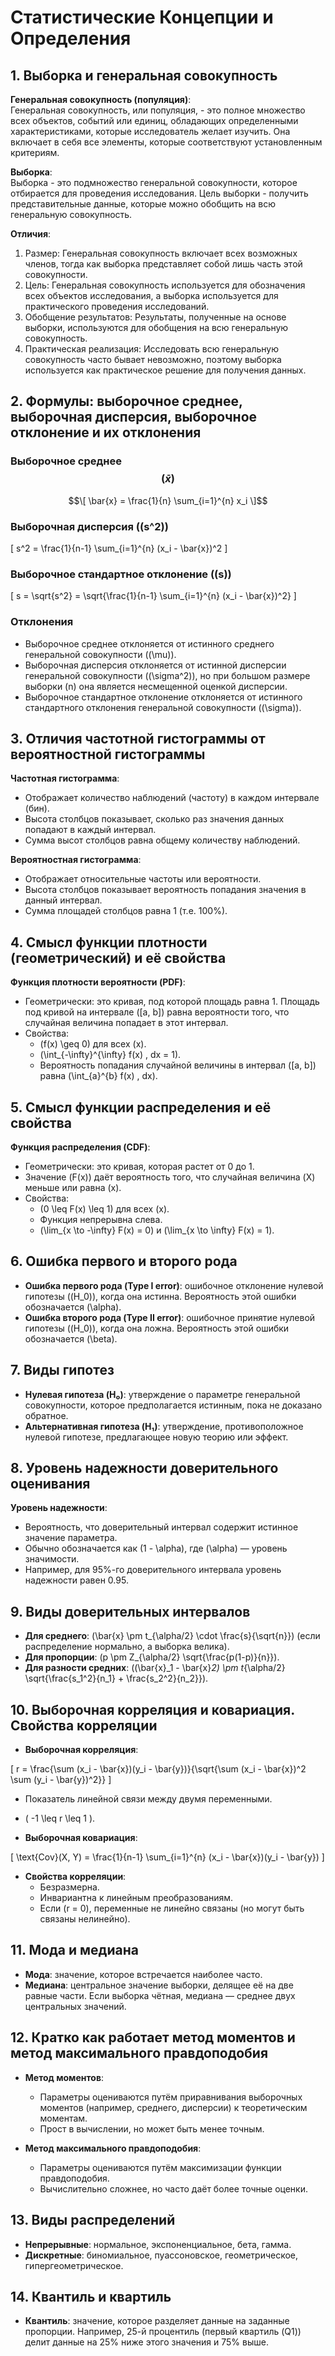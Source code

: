 # Статистические Концепции и Определения

## 1. Выборка и генеральная совокупность

**Генеральная совокупность (популяция)**:  
Генеральная совокупность, или популяция, - это полное множество всех объектов, событий или единиц, обладающих определенными характеристиками, которые исследователь желает изучить. Она включает в себя все элементы, которые соответствуют установленным критериям.

**Выборка**:  
Выборка - это подмножество генеральной совокупности, которое отбирается для проведения исследования. Цель выборки - получить представительные данные, которые можно обобщить на всю генеральную совокупность.

**Отличия**:  
1. Размер: Генеральная совокупность включает всех возможных членов, тогда как выборка представляет собой лишь часть этой совокупности.
2. Цель: Генеральная совокупность используется для обозначения всех объектов исследования, а выборка используется для практического проведения исследований.
3. Обобщение результатов: Результаты, полученные на основе выборки, используются для обобщения на всю генеральную совокупность.
4. Практическая реализация: Исследовать всю генеральную совокупность часто бывает невозможно, поэтому выборка используется как практическое решение для получения данных.

## 2. Формулы: выборочное среднее, выборочная дисперсия, выборочное отклонение и их отклонения

### Выборочное среднее $$(\bar{x})$$

$$\[
\bar{x} = \frac{1}{n} \sum_{i=1}^{n} x_i
\]$$

### Выборочная дисперсия (\(s^2\))

\[
s^2 = \frac{1}{n-1} \sum_{i=1}^{n} (x_i - \bar{x})^2
\]

### Выборочное стандартное отклонение (\(s\))

\[
s = \sqrt{s^2} = \sqrt{\frac{1}{n-1} \sum_{i=1}^{n} (x_i - \bar{x})^2}
\]

### Отклонения

- Выборочное среднее отклоняется от истинного среднего генеральной совокупности (\(\mu\)).
- Выборочная дисперсия отклоняется от истинной дисперсии генеральной совокупности (\(\sigma^2\)), но при большом размере выборки (n) она является несмещенной оценкой дисперсии.
- Выборочное стандартное отклонение отклоняется от истинного стандартного отклонения генеральной совокупности (\(\sigma\)).

## 3. Отличия частотной гистограммы от вероятностной гистограммы

**Частотная гистограмма**:
- Отображает количество наблюдений (частоту) в каждом интервале (бин).
- Высота столбцов показывает, сколько раз значения данных попадают в каждый интервал.
- Сумма высот столбцов равна общему количеству наблюдений.

**Вероятностная гистограмма**:
- Отображает относительные частоты или вероятности.
- Высота столбцов показывает вероятность попадания значения в данный интервал.
- Сумма площадей столбцов равна 1 (т.е. 100%).

## 4. Смысл функции плотности (геометрический) и её свойства

**Функция плотности вероятности (PDF)**:
- Геометрически: это кривая, под которой площадь равна 1. Площадь под кривой на интервале \([a, b]\) равна вероятности того, что случайная величина попадает в этот интервал.
- Свойства:
  - \(f(x) \geq 0\) для всех \(x\).
  - \(\int_{-\infty}^{\infty} f(x) \, dx = 1\).
  - Вероятность попадания случайной величины в интервал \([a, b]\) равна \(\int_{a}^{b} f(x) \, dx\).

## 5. Смысл функции распределения и её свойства

**Функция распределения (CDF)**:
- Геометрически: это кривая, которая растет от 0 до 1.
- Значение \(F(x)\) даёт вероятность того, что случайная величина \(X\) меньше или равна \(x\).
- Свойства:
  - \(0 \leq F(x) \leq 1\) для всех \(x\).
  - Функция непрерывна слева.
  - \(\lim_{x \to -\infty} F(x) = 0\) и \(\lim_{x \to \infty} F(x) = 1\).

## 6. Ошибка первого и второго рода

- **Ошибка первого рода (Type I error)**: ошибочное отклонение нулевой гипотезы (\(H_0\)), когда она истинна. Вероятность этой ошибки обозначается \(\alpha\).
- **Ошибка второго рода (Type II error)**: ошибочное принятие нулевой гипотезы (\(H_0\)), когда она ложна. Вероятность этой ошибки обозначается \(\beta\).

## 7. Виды гипотез

- **Нулевая гипотеза (H₀)**: утверждение о параметре генеральной совокупности, которое предполагается истинным, пока не доказано обратное.
- **Альтернативная гипотеза (H₁)**: утверждение, противоположное нулевой гипотезе, предлагающее новую теорию или эффект.

## 8. Уровень надежности доверительного оценивания

**Уровень надежности**:
- Вероятность, что доверительный интервал содержит истинное значение параметра.
- Обычно обозначается как \(1 - \alpha\), где \(\alpha\) — уровень значимости.
- Например, для 95%-го доверительного интервала уровень надежности равен 0.95.

## 9. Виды доверительных интервалов

- **Для среднего**: \(\bar{x} \pm t_{\alpha/2} \cdot \frac{s}{\sqrt{n}}\) (если распределение нормально, а выборка велика).
- **Для пропорции**: \(p \pm Z_{\alpha/2} \sqrt{\frac{p(1-p)}{n}}\).
- **Для разности средних**: \((\bar{x}_1 - \bar{x}_2) \pm t_{\alpha/2} \sqrt{\frac{s_1^2}{n_1} + \frac{s_2^2}{n_2}}\).

## 10. Выборочная корреляция и ковариация. Свойства корреляции

- **Выборочная корреляция**:

\[
r = \frac{\sum (x_i - \bar{x})(y_i - \bar{y})}{\sqrt{\sum (x_i - \bar{x})^2 \sum (y_i - \bar{y})^2}}
\]

  - Показатель линейной связи между двумя переменными.
  - \( -1 \leq r \leq 1 \).

- **Выборочная ковариация**:

\[
\text{Cov}(X, Y) = \frac{1}{n-1} \sum_{i=1}^{n} (x_i - \bar{x})(y_i - \bar{y})
\]

- **Свойства корреляции**:
  - Безразмерна.
  - Инвариантна к линейным преобразованиям.
  - Если \(r = 0\), переменные не линейно связаны (но могут быть связаны нелинейно).

## 11. Мода и медиана

- **Мода**: значение, которое встречается наиболее часто.
- **Медиана**: центральное значение выборки, делящее её на две равные части. Если выборка чётная, медиана — среднее двух центральных значений.

## 12. Кратко как работает метод моментов и метод максимального правдоподобия

- **Метод моментов**:
  - Параметры оцениваются путём приравнивания выборочных моментов (например, среднего, дисперсии) к теоретическим моментам.
  - Прост в вычислении, но может быть менее точным.

- **Метод максимального правдоподобия**:
  - Параметры оцениваются путём максимизации функции правдоподобия.
  - Вычислительно сложнее, но часто даёт более точные оценки.

## 13. Виды распределений

- **Непрерывные**: нормальное, экспоненциальное, бета, гамма.
- **Дискретные**: биномиальное, пуассоновское, геометрическое, гипергеометрическое.

## 14. Квантиль и квартиль

- **Квантиль**: значение, которое разделяет данные на заданные пропорции. Например, 25-й процентиль (первый квартиль \(Q1\)) делит данные на 25% ниже этого значения и 75% выше.
